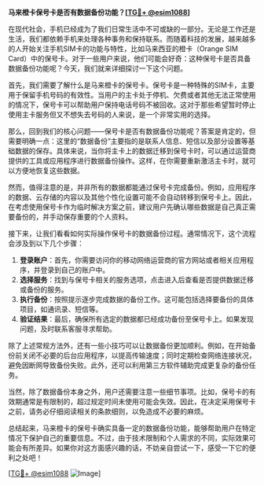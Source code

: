 **马来橙卡保号卡是否有数据备份功能？[[TG💪+ @esim1088](https://t.me/s/esim1088)]**

在现代社会，手机已经成为了我们日常生活中不可或缺的一部分。无论是工作还是生活，我们都依赖手机来处理各种事务和保持联系。而随着科技的发展，越来越多的人开始关注手机SIM卡的功能与特性，比如马来西亚的橙卡（Orange SIM Card）中的保号卡。对于一些用户来说，他们可能会好奇：这种保号卡是否具备数据备份功能呢？今天，我们就来详细探讨一下这个问题。

首先，我们需要了解什么是马来橙卡的保号卡。保号卡是一种特殊的SIM卡，主要用于保留手机号码的有效性。当用户的主卡处于停机、欠费或者其他无法正常使用的情况下，保号卡可以帮助用户保持电话号码不被回收。这对于那些希望暂时停止使用主卡服务但又不想失去号码的人来说，是一个非常实用的选择。

那么，回到我们的核心问题——保号卡是否有数据备份功能呢？答案是肯定的，但需要明确一点：这里的“数据备份”主要指的是联系人信息、短信以及部分设置等基础数据的保存。具体来说，当你将主卡上的数据迁移到保号卡时，可以通过运营商提供的工具或应用程序进行数据备份操作。这样，在你需要重新激活主卡时，就可以方便地恢复这些数据。

然而，值得注意的是，并非所有的数据都能通过保号卡完成备份。例如，应用程序的数据、云存储的内容以及其他个性化设置可能不会自动转移到保号卡上。因此，在考虑使用保号卡作为临时解决方案之前，建议用户先确认哪些数据是自己真正需要备份的，并手动保存重要的个人资料。

接下来，让我们看看如何实际操作保号卡的数据备份过程。通常情况下，这个流程会涉及到以下几个步骤：

1. **登录账户**：首先，你需要访问你的移动网络运营商的官方网站或者相关应用程序，并登录到自己的账户中。
2. **选择服务**：找到与保号卡相关的服务选项，点击进入后查看是否提供数据迁移或备份的服务。
3. **执行备份**：按照提示逐步完成数据的备份工作。这可能包括选择要备份的具体项目，如通讯录、短信等。
4. **验证结果**：最后，确保所有选定的数据都已经成功备份至保号卡上。如果发现问题，及时联系客服寻求帮助。

除了上述常规方法外，还有一些小技巧可以让数据备份更加顺利。例如，在开始备份前关闭不必要的后台应用程序，以提高传输速度；同时定期检查网络连接状况，避免因断网导致备份失败。此外，还可以利用第三方软件辅助完成更复杂的备份任务。

当然，除了数据备份本身之外，用户还需要注意一些细节事项。比如，保号卡的有效期通常是有限制的，超过规定时间未使用可能会失效。因此，在决定采用保号卡之前，请务必仔细阅读相关的条款细则，以免造成不必要的麻烦。

总结起来，马来橙卡的保号卡确实具备一定的数据备份功能，能够帮助用户在特定情况下保护自己的重要信息。不过，由于技术限制和个人需求的不同，实际效果可能会有所差异。如果你对这方面感兴趣的话，不妨亲自尝试一下，感受一下它的便利之处吧！

[[TG💪+ @esim1088](https://t.me/s/esim1088) ![Image](https://i.postimg.cc/4NQfJmqS/Snipaste-2025-05-13-00-14-12.png)]
